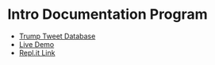 # Intro Documentation Program

* [Trump Tweet Database](https://factba.se/search)
* [Live Demo](https://qilinxue.github.io/ICS4U/src/Intro%20Program/index.html)
* [Repl.it Link](https://repl.it/@QiLinXue/Trump-Tweets)
